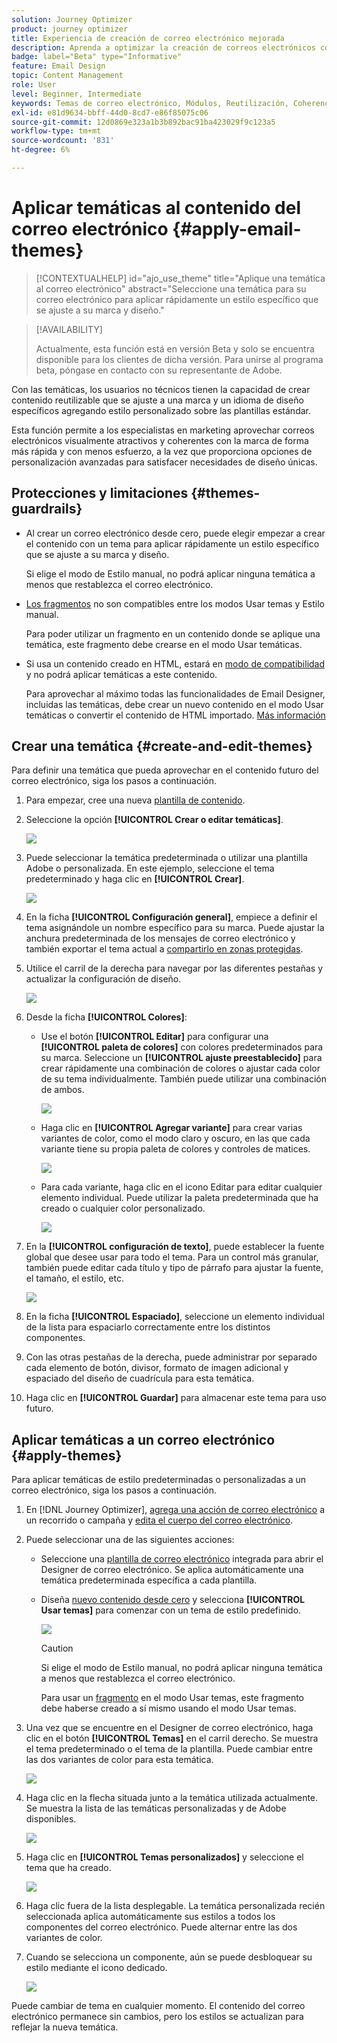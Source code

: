 ```yaml
---
solution: Journey Optimizer
product: journey optimizer
title: Experiencia de creación de correo electrónico mejorada
description: Aprenda a optimizar la creación de correos electrónicos con temáticas y módulos reutilizables, lo que garantiza la coherencia y eficacia del diseño en sus campañas.
badge: label="Beta" type="Informative"
feature: Email Design
topic: Content Management
role: User
level: Beginner, Intermediate
keywords: Temas de correo electrónico, Módulos, Reutilización, Coherencia de la marca, Diseño de correo electrónico, CSS personalizado, Optimización móvil
exl-id: e81d9634-bbff-44d0-8cd7-e86f85075c06
source-git-commit: 12d0869e323a1b3b892bac91ba423029f9c123a5
workflow-type: tm+mt
source-wordcount: '831'
ht-degree: 6%

---
```


# Aplicar temáticas al contenido del correo electrónico {#apply-email-themes}

>[!CONTEXTUALHELP]
>id="ajo_use_theme"
>title="Aplique una temática al correo electrónico"
>abstract="Seleccione una temática para su correo electrónico para aplicar rápidamente un estilo específico que se ajuste a su marca y diseño."

<!--This documentation provides a comprehensive guide to using themes to streamline your email creation process. With the ability to define reusable themes and leverage pre-designed modules, marketers can create professional, brand-aligned emails faster and with less effort.-->

>[!AVAILABILITY]
>
>Actualmente, esta función está en versión Beta y solo se encuentra disponible para los clientes de dicha versión. Para unirse al programa beta, póngase en contacto con su representante de Adobe.

Con las temáticas, los usuarios no técnicos tienen la capacidad de crear contenido reutilizable que se ajuste a una marca y un idioma de diseño específicos agregando estilo personalizado sobre las plantillas estándar<!-- to achieve brand specific results-->.

Esta función permite a los especialistas en marketing aprovechar correos electrónicos visualmente atractivos y coherentes con la marca de forma más rápida y con menos esfuerzo, a la vez que proporciona opciones de personalización avanzadas para satisfacer necesidades de diseño únicas.

<!--What is the Enhanced Email Authoring Experience?

This feature introduces two key components to simplify and enhance email creation:

* **Theme Management System**: A centralized system for creating, customizing, and applying reusable themes to emails. Themes ensure consistent styling across campaigns and eliminate the need for repetitive manual styling.

* **Modules**: Pre-designed, reusable content blocks that abstract common email elements (e.g., titles, descriptions, images, and links). Modules are built using customizable low-level components, offering flexibility while maintaining design standards.

Key Benefits:

- **Consistency**: Ensure all emails align with your brand's design guidelines.
- **Efficiency**: Save time by reusing themes and modules across campaigns.
- **Customization**: Add custom CSS and mobile-specific styles for advanced designs.
- **Scalability**: Eliminate repetitive styling tasks, enabling faster email creation.-->

## Protecciones y limitaciones {#themes-guardrails}

* Al crear un correo electrónico desde cero, puede elegir empezar a crear el contenido con un tema para aplicar rápidamente un estilo específico que se ajuste a su marca y diseño.

  Si elige el modo de Estilo manual, no podrá aplicar ninguna temática a menos que restablezca el correo electrónico.

* [Los fragmentos](../content-management/fragments.md) no son compatibles entre los modos Usar temas y Estilo manual.

  Para poder utilizar un fragmento en un contenido donde se aplique una temática, este fragmento debe crearse en el modo Usar temáticas.

* Si usa un contenido creado en HTML, estará en [modo de compatibilidad](existing-content.md) y no podrá aplicar temáticas a este contenido.

  Para aprovechar al máximo todas las funcionalidades de Email Designer, incluidas las temáticas, debe crear un nuevo contenido en el modo Usar temáticas o convertir el contenido de HTML importado. [Más información](existing-content.md)

<!--If using a content created in Manual Styling mode or HTML, you cannot apply themes to this content. You must create a new content in Use Themes mode.

If you apply a theme to a content using a [fragment](../content-management/fragments.md) created in Manual Styling mode, the rendering may not be optimal.-->

## Crear una temática {#create-and-edit-themes}

Para definir una temática que pueda aprovechar en el contenido futuro del correo electrónico, siga los pasos a continuación.

1. Para empezar, cree una nueva [plantilla de contenido](../content-management/create-content-templates.md).

1. Seleccione la opción **[!UICONTROL Crear o editar temáticas]**.

   ![](assets/theme-create.png)

1. Puede seleccionar la temática predeterminada o utilizar una plantilla Adobe o personalizada. En este ejemplo, seleccione el tema predeterminado y haga clic en **[!UICONTROL Crear]**.

   ![](assets/theme-select.png)

1. En la ficha **[!UICONTROL Configuración general]**, empiece a definir el tema asignándole un nombre específico para su marca. Puede ajustar la anchura predeterminada de los mensajes de correo electrónico y también exportar el tema actual a [compartirlo en zonas protegidas](../configuration/copy-objects-to-sandbox.md).

   <!--![](assets/theme-general-settings.png)-->

1. Utilice el carril de la derecha para navegar por las diferentes pestañas y actualizar la configuración de diseño.

   ![](assets/theme-right-pane.png)

1. Desde la ficha **[!UICONTROL Colores]**:

   * Use el botón **[!UICONTROL Editar]** para configurar una **[!UICONTROL paleta de colores]** con colores predeterminados para su marca. Seleccione un **[!UICONTROL ajuste preestablecido]** para crear rápidamente una combinación de colores o ajustar cada color de su tema individualmente. También puede utilizar una combinación de ambos.

     ![](assets/theme-colors.gif)

   * Haga clic en **[!UICONTROL Agregar variante]** para crear varias variantes de color, como el modo claro y oscuro, en las que cada variante tiene su propia paleta de colores y controles de matices.

     ![](assets/theme-colors-variant.png)

   * Para cada variante, haga clic en el icono Editar para editar cualquier elemento individual. Puede utilizar la paleta predeterminada que ha creado o cualquier color personalizado.

     ![](assets/theme-colors-edit-variant.gif)

1. En la **[!UICONTROL configuración de texto]**, puede establecer la fuente global que desee usar para todo el tema. Para un control más granular, también puede editar cada título y tipo de párrafo para ajustar la fuente, el tamaño, el estilo, etc.

   ![](assets/theme-text.png)

1. En la ficha **[!UICONTROL Espaciado]**, seleccione un elemento individual de la lista para espaciarlo correctamente entre los distintos componentes.

   <!--![](assets/theme-spacing.png)-->

1. Con las otras pestañas de la derecha, puede administrar por separado cada elemento de botón, divisor, formato de imagen adicional y espaciado del diseño de cuadrícula para esta temática.

   <!--![](assets/theme-buttons.png)-->

1. Haga clic en **[!UICONTROL Guardar]** para almacenar este tema para uso futuro.

## Aplicar temáticas a un correo electrónico {#apply-themes}

Para aplicar temáticas de estilo predeterminadas o personalizadas a un correo electrónico, siga los pasos a continuación.

1. En [!DNL Journey Optimizer], [agrega una acción de correo electrónico](create-email.md) a un recorrido o campaña y [edita el cuerpo del correo electrónico](get-started-email-design.md#key-steps).

1. Puede seleccionar una de las siguientes acciones:

   * Seleccione una [plantilla de correo electrónico](use-email-templates.md) integrada para abrir el Designer de correo electrónico. Se aplica automáticamente una temática predeterminada específica a cada plantilla.

   * Diseña [nuevo contenido desde cero](content-from-scratch.md) y selecciona **[!UICONTROL Usar temas]** para comenzar con un tema de estilo predefinido.

     ![](assets/theme-from-scratch.png)

     >[!CAUTION]
     >
     >Si elige el modo de Estilo manual, no podrá aplicar ninguna temática a menos que restablezca el correo electrónico.
     >
     >Para usar un [fragmento](../content-management/fragments.md) en el modo Usar temas, este fragmento debe haberse creado a sí mismo usando el modo Usar temas.

1. Una vez que se encuentre en el Designer de correo electrónico, haga clic en el botón **[!UICONTROL Temas]** en el carril derecho. Se muestra el tema predeterminado o el tema de la plantilla. Puede cambiar entre las dos variantes de color para esta temática.

   ![](assets/theme-default-hero.png)

1. Haga clic en la flecha situada junto a la temática utilizada actualmente. Se muestra la lista de las temáticas personalizadas y de Adobe disponibles.

   ![](assets/theme-hero-change.png)

1. Haga clic en **[!UICONTROL Temas personalizados]** y seleccione el tema que ha creado.

   ![](assets/theme-select-custom.png)

1. Haga clic fuera de la lista desplegable. La temática personalizada recién seleccionada aplica automáticamente sus estilos a todos los componentes del correo electrónico. Puede alternar entre las dos variantes de color.

1. Cuando se selecciona un componente, aún se puede desbloquear su estilo mediante el icono dedicado.

   ![](assets/theme-unlock-style.png)

Puede cambiar de tema en cualquier momento. El contenido del correo electrónico permanece sin cambios, pero los estilos se actualizan para reflejar la nueva temática.

<!--
>[!NOTE]
> - Themes apply styles globally. Ensure your theme is finalized before applying it to multiple emails.
> - Switching themes may override custom styles applied to individual components.

>[!CAUTION]
> - When using fragments, the email's theme will override the fragment's styles. A warning will be displayed in the editor if there is a conflict.

## Example Use Cases {#example-use-cases}

### 1. Creating a New Theme
- A marketer creates a theme with their brand's colors, fonts, and button styles.
- The theme is saved and reused across multiple email campaigns.

### 2. Switching Themes
- A marketer applies a holiday-themed design to an existing email by switching to a pre-designed holiday theme.-->
